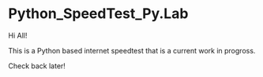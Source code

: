 # Python_SpeedTest_Py.Lab
 Hi All!

 This is a Python based internet speedtest that is a current work in progross. 

 Check back later! 